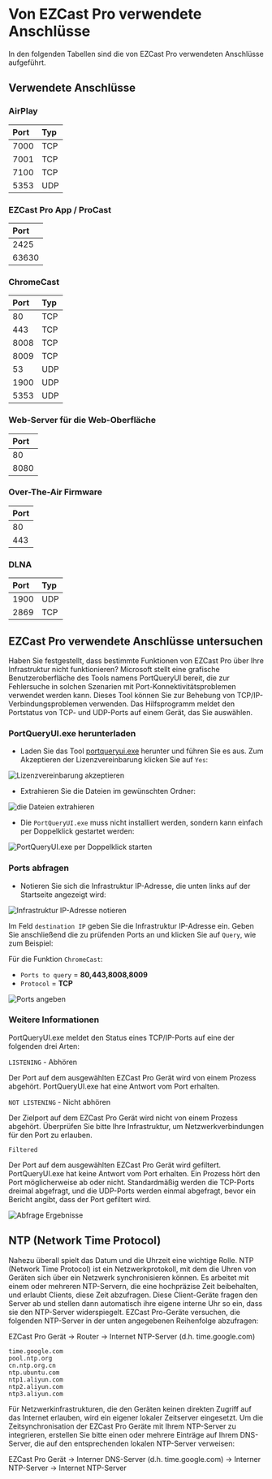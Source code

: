 # Von EZCast Pro verwendete Anschlüsse

In den folgenden Tabellen sind die von EZCast Pro verwendeten Anschlüsse aufgeführt. 

## Verwendete Anschlüsse

### AirPlay

Port | Typ                  
:---- | :----------------------
7000 | TCP          
7001 | TCP         
7100 | TCP         
5353 | UDP         

### EZCast Pro App / ProCast

| Port |
| :---- |
| 2425 |
| 63630 |

### ChromeCast

| Port | Typ
| :---- | :---
| 80 | TCP
| 443 | TCP
| 8008 | TCP
| 8009 | TCP
| 53 | UDP
| 1900 | UDP
| 5353 | UDP

### Web-Server für die Web-Oberfläche 

| Port |
| :---- |
| 80 |
| 8080 |

### Over-The-Air Firmware

| Port |
| :---- |
| 80 |
| 443 |

### DLNA

| Port | Typ
| :---- | :---
| 1900 | UDP
| 2869 | TCP


## EZCast Pro verwendete Anschlüsse untersuchen

Haben Sie festgestellt, dass bestimmte Funktionen von EZCast Pro über Ihre Infrastruktur nicht funktionieren? Microsoft stellt eine grafische Benutzeroberfläche des Tools namens PortQueryUI bereit, die zur Fehlersuche in solchen Szenarien mit Port-Konnektivitätsproblemen verwendet werden kann. Dieses Tool können Sie zur Behebung von TCP/IP-Verbindungsproblemen verwenden. Das Hilfsprogramm meldet den Portstatus von TCP- und UDP-Ports auf einem Gerät, das Sie auswählen.

### PortQueryUI.exe herunterladen

* Laden Sie das Tool [portqueryui.exe](https://download.microsoft.com/download/3/f/4/3f4c6a54-65f0-4164-bdec-a3411ba24d3a/portqryui.exe) herunter und führen Sie es aus. Zum Akzeptieren der Lizenzvereinbarung klicken Sie auf `Yes`:

![Lizenzvereinbarung akzeptieren](/assets/img/PortQueryUI-License-Agreement.png)

* Extrahieren Sie die Dateien im gewünschten Ordner:

![die Dateien extrahieren](/assets/img/PortQryUI_extract.png)
 
* Die `PortQueryUI.exe` muss nicht installiert werden, sondern kann einfach per Doppelklick gestartet werden:

![PortQueryUI.exe per Doppelklick starten](/assets/img/portqueryui.exe.png)

### Ports abfragen

* Notieren Sie sich die Infrastruktur IP-Adresse, die unten links auf der Startseite angezeigt wird:

![Infrastruktur IP-Adresse notieren](/assets/img/Infrustructure_IPaddress.png)

Im Feld `destination IP` geben Sie die Infrastruktur IP-Adresse ein. Geben Sie anschließend die zu prüfenden Ports an und klicken Sie auf `Query`, wie zum Beispiel:

Für die Funktion `ChromeCast`:

* `Ports to query` = **80,443,8008,8009**
* `Protocol` = **TCP**

![Ports angeben](/assets/img/TCP.png)

### Weitere Informationen

PortQueryUI.exe meldet den Status eines TCP/IP-Ports auf eine der folgenden drei Arten:

`LISTENING` - Abhören

Der Port auf dem ausgewählten EZCast Pro Gerät wird von einem Prozess abgehört. PortQueryUI.exe hat eine Antwort vom Port erhalten.

`NOT LISTENING` - Nicht abhören

Der Zielport auf dem EZCast Pro Gerät wird nicht von einem Prozess abgehört. Überprüfen Sie bitte Ihre Infrastruktur, um Netzwerkverbindungen für den Port zu erlauben.

`Filtered`

Der Port auf dem ausgewählten EZCast Pro Gerät wird gefiltert. PortQueryUI.exe hat keine Antwort vom Port erhalten. Ein Prozess hört den Port möglicherweise ab oder nicht. Standardmäßig werden die TCP-Ports dreimal abgefragt, und die UDP-Ports werden einmal abgefragt, bevor ein Bericht angibt, dass der Port gefiltert wird.

![Abfrage Ergebnisse](/assets/img/TCP.results.png)

## NTP (Network Time Protocol) 

Nahezu überall spielt das Datum und die Uhrzeit eine wichtige Rolle. NTP (Network Time Protocol) ist ein Netzwerkprotokoll, mit dem die Uhren von Geräten sich über ein Netzwerk synchronisieren können. Es arbeitet mit einem oder mehreren NTP-Servern, die eine hochpräzise Zeit beibehalten, und erlaubt Clients, diese Zeit abzufragen. Diese Client-Geräte fragen den Server ab und stellen dann automatisch ihre eigene interne Uhr so ein, dass sie den NTP-Server widerspiegelt. EZCast Pro-Geräte versuchen, die folgenden NTP-Server in der unten angegebenen Reihenfolge abzufragen:

EZCast Pro Gerät -> Router -> Internet NTP-Server (d.h. time.google.com) 

````
time.google.com
pool.ntp.org
cn.ntp.org.cn
ntp.ubuntu.com
ntp1.aliyun.com
ntp2.aliyun.com
ntp3.aliyun.com
````

Für Netzwerkinfrastrukturen, die den Geräten keinen direkten Zugriff auf das Internet erlauben, wird ein eigener lokaler Zeitserver eingesetzt. Um die Zeitsynchronisation der EZCast Pro Geräte mit Ihrem NTP-Server zu integrieren, erstellen Sie bitte einen oder mehrere Einträge auf Ihrem DNS-Server, die auf den entsprechenden lokalen NTP-Server verweisen:

EZCast Pro Gerät -> Interner DNS-Server (d.h. time.google.com) -> Interner NTP-Server -> Internet NTP-Server

